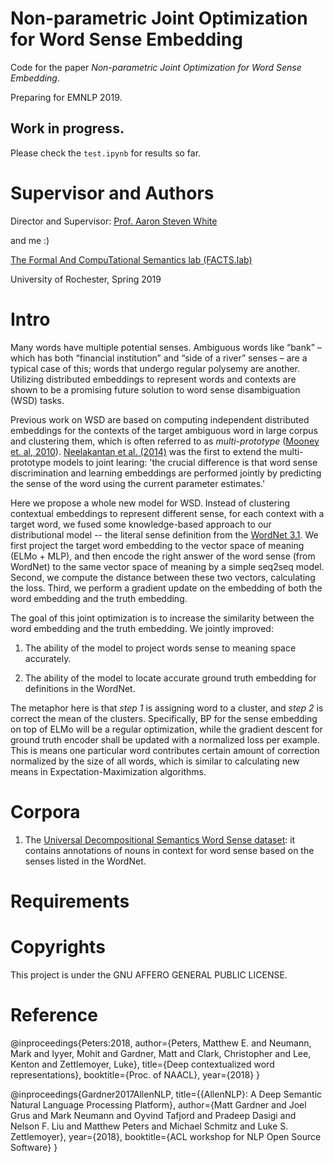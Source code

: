 # Non-parametric Joint Optimization for Word Sense Embedding

Code for the paper *Non-parametric Joint Optimization for Word Sense Embedding*. 

Preparing for EMNLP 2019.

## Work in progress.

Please check the `test.ipynb` for results so far. 

# Supervisor and Authors

Director and Supervisor: [Prof. Aaron Steven White](http://aaronstevenwhite.io/)

and me :)

[The Formal And CompuTational Semantics lab (FACTS.lab)](http://factslab.io/)

University of Rochester, Spring 2019

# Intro

Many words have multiple potential senses. Ambiguous words like “bank” – which has both “financial institution” and “side of a river” senses – are a typical case of this; words that undergo regular polysemy are another. Utilizing distributed embeddings to represent words and contexts are shown to be a promising future solution to word sense disambiguation (WSD) tasks.

Previous work on WSD are based on computing independent distributed embeddings for the contexts of the target ambiguous word in large corpus and clustering them, which is often referred to as *multi-prototype* ([Mooney et. al, 2010](https://www.aclweb.org/anthology/N10-1013)). [Neelakantan et al. (2014)](https://arxiv.org/abs/1504.06654) was the first to extend the multi-prototype models to joint learing: 'the crucial difference is that word sense discrimination and learning embeddings are performed jointly by predicting the sense of the word using the current parameter estimates.'

Here we propose a whole new model for WSD. Instead of clustering contextual embeddings to represent different sense, for each context with a target word, we fused some knowledge-based approach to our distributional model -- the literal sense definition from the [WordNet 3.1](https://wordnet.princeton.edu/). We first project the target word embedding to the vector space of meaning (ELMo + MLP), and then encode the right answer of the word sense (from WordNet) to the same vector space of meaning by a simple seq2seq model. Second, we compute the distance between these two vectors, calculating the loss. Third, we perform a gradient update on the embedding of both the word embedding and the truth embedding. 

The goal of this joint optimization is to increase the similarity between the word embedding and the truth embedding. We jointly improved:

1. The ability of the model to project words sense to meaning space accurately. 

2. The ability of the model to locate accurate ground truth embedding for definitions in the WordNet. 

The metaphor here is that *step 1* is assigning word to a cluster, and *step 2* is correct the mean of the clusters. Specifically, BP for the sense embedding on top of ELMo will be a regular optimization, while the gradient descent for ground truth encoder shall be updated with a normalized loss per example. This is means one particular word contributes certain amount of correction normalized by the size of all words, which is similar to calculating new means in Expectation-Maximization algorithms. 

# Corpora

1. The [Universal Decompositional Semantics Word Sense dataset](http://decomp.io/projects/word-sense/): it contains annotations of nouns in context for word sense based on the senses listed in the WordNet.

# Requirements


# Copyrights
This project is under the GNU AFFERO GENERAL PUBLIC LICENSE.

# Reference
@inproceedings{Peters:2018,
  author={Peters, Matthew E. and  Neumann, Mark and Iyyer, Mohit and Gardner, Matt and Clark, Christopher and Lee, Kenton and Zettlemoyer, Luke},
  title={Deep contextualized word representations},
  booktitle={Proc. of NAACL},
  year={2018}
}

@inproceedings{Gardner2017AllenNLP,
  title={{AllenNLP}: A Deep Semantic Natural Language Processing Platform},
  author={Matt Gardner and Joel Grus and Mark Neumann and Oyvind Tafjord
    and Pradeep Dasigi and Nelson F. Liu and Matthew Peters and
    Michael Schmitz and Luke S. Zettlemoyer},
  year={2018},
  booktitle={ACL workshop for NLP Open Source Software}
}
